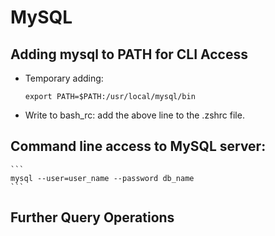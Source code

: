 # MySQL 

## Adding mysql to PATH for CLI Access
 - Temporary adding:
    ```
    export PATH=$PATH:/usr/local/mysql/bin
    ```
 - Write to bash_rc:
   add the above line to the .zshrc file.


## Command line access to MySQL server:
    ```
    mysql --user=user_name --password db_name
    ```

## Further Query Operations
    
